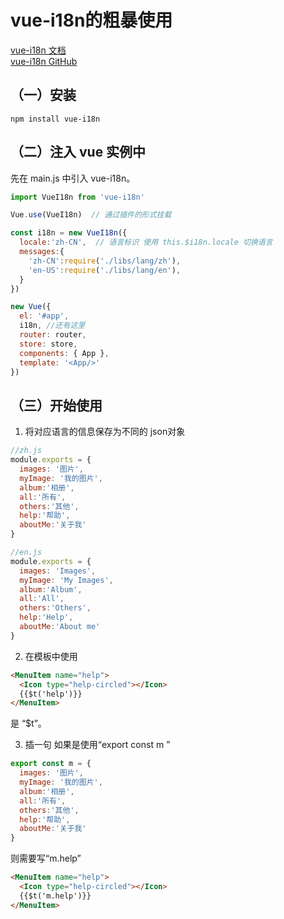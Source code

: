 # vue-i18n的粗暴使用

[vue-i18n 文档](https://kazupon.github.io/vue-i18n)  
[vue-i18n GitHub](https://github.com/kazupon/vue-i18n)

## （一）安装

```
npm install vue-i18n
```

## （二）注入 vue 实例中

先在 main.js 中引入 vue-i18n。

```js
import VueI18n from 'vue-i18n'

Vue.use(VueI18n)  // 通过插件的形式挂载

const i18n = new VueI18n({
  locale:'zh-CN',  // 语言标识 使用 this.$i18n.locale 切换语言
  messages:{
    'zh-CN':require('./libs/lang/zh'),
    'en-US':require('./libs/lang/en'),
  }
})

new Vue({
  el: '#app',
  i18n, //还有这里
  router: router,
  store: store,
  components: { App },
  template: '<App/>'
})

```
## （三）开始使用
1. 将对应语言的信息保存为不同的 json对象  

```js
//zh.js
module.exports = {
  images: '图片',
  myImage: '我的图片',
  album:'相册',
  all:'所有',
  others:'其他',
  help:'帮助',
  aboutMe:'关于我'
}
```
```js
//en.js
module.exports = {
  images: 'Images',
  myImage: 'My Images',
  album:'Album',
  all:'All',
  others:'Others',
  help:'Help',
  aboutMe:'About me'
}
```
2. 在模板中使用

```html
<MenuItem name="help">
  <Icon type="help-circled"></Icon>
  {{$t('help')}}
</MenuItem>
```
是 “$t”。

3. 插一句
如果是使用“export const m ”

```js
export const m = {
  images: '图片',
  myImage: '我的图片',
  album:'相册',
  all:'所有',
  others:'其他',
  help:'帮助',
  aboutMe:'关于我'
}
```
则需要写“m.help”

```html
<MenuItem name="help">
  <Icon type="help-circled"></Icon>
  {{$t('m.help')}}
</MenuItem>
```


